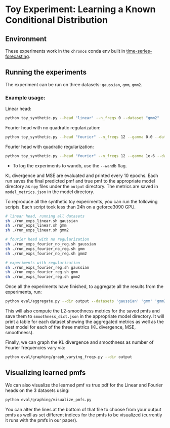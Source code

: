 # Toy Experiment: Learning a Known Conditional Distribution

## Environment

These experiments work in the `chronos` conda env built in [time-series-forecasting](../time-series-forecasting/README.md).

## Running the experiments

The experiment can be run on three datasets: `gaussian`, `gmm`, `gmm2`. 

### Example usage:

Linear head:
```bash
python toy_synthetic.py --head "linear" --n_freqs 0 --dataset "gmm2"
```

Fourier head with no quadratic regularization:
```bash
python toy_synthetic.py --head "fourier" --n_freqs 12 --gamma 0.0 --dataset "gmm2" 
```

Fourier head with quadratic regularization:
```bash
python toy_synthetic.py --head "fourier" --n_freqs 12 --gamma 1e-6 --dataset "gmm2" 
```

* To log the experiments to wandb, use the `--wandb` flag.

KL divergence and MSE are evaluated and printed every 10 epochs. Each run saves the final predicted pmf and true pmf to the appropriate model directory as `npy` files under the `output` directory. The metrics are saved in `model_metrics.json` in the model directory.

To reproduce all the synthetic toy experiments, you can run the following scripts.
Each script took less than 24h on a geforce3090 GPU.

```bash
# linear head, running all datasets
sh ./run_exps_linear.sh gaussian
sh ./run_exps_linear.sh gmm
sh ./run_exps_linear.sh gmm2

# fourier head with no regularization
sh ./run_exps_fourier_no_reg.sh gaussian
sh ./run_exps_fourier_no_reg.sh gmm
sh ./run_exps_fourier_no_reg.sh gmm2

# experiments with regularization
sh ./run_exps_fourier_reg.sh gaussian
sh ./run_exps_fourier_reg.sh gmm
sh ./run_exps_fourier_reg.sh gmm2
```

Once all the experiments have finished, to aggregate all the results from the experiments, run:
```bash
python eval/aggregate.py --dir output --datasets 'gaussian' 'gmm' 'gmm2'
```

This will also compute the L2-smoothness metrics for the saved pmfs and save them to `smoothness_dict.json` in the appropriate model directory. It will print a table for each dataset showing the aggregated metrics as well as the best model for each of the three metrics (KL divergence, MSE, smoothness). 

Finally, we can graph the KL divergence and smoothness as number of Fourier frequencies vary via:

```bash
python eval/graphing/graph_varying_freqs.py --dir output
```

## Visualizing learned pmfs

We can also visualize the learned pmf vs true pdf for the Linear and Fourier heads on the 3 datasets using: 
```bash
python eval/graphing/visualize_pmfs.py 
```
You can alter the lines at the bottom of that file to choose from your output pmfs as well as set different indices for the pmfs to be visualized (currently it runs with the pmfs in our paper).
